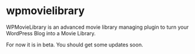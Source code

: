 # wpmovielibrary
WPMovieLibrary is an advanced movie library managing plugin to turn your WordPress Blog into a Movie Library.

For now it is in beta. You should get some updates soon.
